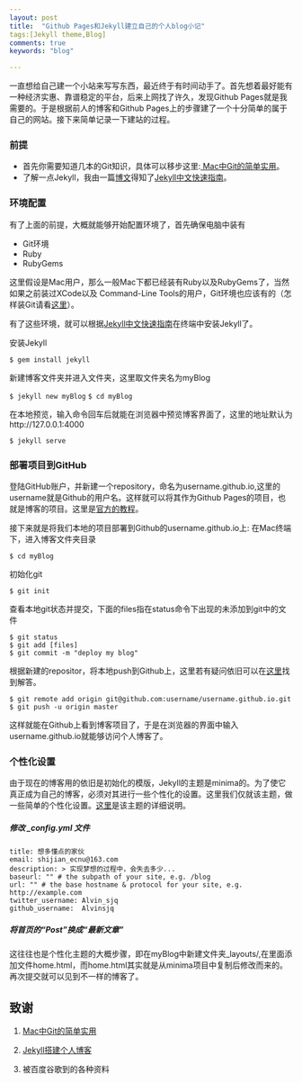 ```yaml
---
layout: post
title:  "Github Pages和Jekyll建立自己的个人blog小记"
tags:[Jekyll theme,Blog]
comments: true
keywords: "blog"

---
```


一直想给自己建一个小站来写写东西，最近终于有时间动手了。首先想着最好能有一种经济实惠、靠谱稳定的平台，后来上网找了许久，发现Github Pages就是我需要的。于是根据前人的博客和Github Pages上的步骤建了一个十分简单的属于自己的网站。接下来简单记录一下建站的过程。

### 前提
- 首先你需要知道几本的Git知识，具体可以移步这里:[ Mac中Git的简单实用](http://blog.csdn.net/qiyu93422/article/details/46456297)。
- 了解一点Jekyll，我由一篇[博文](http://baixin.io/2016/10/jekyll_tutorials1/)得知了[Jekyll中文快速指南](http://jekyll.com.cn/docs/quickstart/)。

### 环境配置
有了上面的前提，大概就能够开始配置环境了，首先确保电脑中装有
- Git环境
- Ruby
- RubyGems

这里假设是Mac用户，那么一般Mac下都已经装有Ruby以及RubyGems了，当然如果之前装过XCode以及 Command-Line Tools的用户，Git环境也应该有的（怎样装Git请看[这里](http://blog.csdn.net/qiyu93422/article/details/46456297)）。

有了这些环境，就可以根据[Jekyll中文快速指南](http://jekyll.com.cn/docs/quickstart/)在终端中安装Jekyll了。

安装Jekyll

`$ gem install jekyll`

新建博客文件夹并进入文件夹，这里取文件夹名为myBlog

`$ jekyll new myBlog`
`$ cd myBlog`

在本地预览，输入命令回车后就能在浏览器中预览博客界面了，这里的地址默认为http://127.0.0.1:4000

`$ jekyll serve`


### 部署项目到GitHub
登陆GitHub账户，并新建一个repository，命名为username.github.io,这里的username就是Github的用户名。这样就可以将其作为Github Pages的项目，也就是博客的项目。这里是[官方的教程](https://pages.github.com/)。

接下来就是将我们本地的项目部署到Github的username.github.io上:
在Mac终端下，进入博客文件夹目录

`$ cd myBlog`

初始化git

`$ git init`

查看本地git状态并提交，下面的files指在status命令下出现的未添加到git中的文件

```
$ git status
$ git add [files]
$ git commit -m "deploy my blog"
```

根据新建的repositor，将本地push到Github上，这里若有疑问依旧可以在[这里](http://blog.csdn.net/qiyu93422/article/details/46456297)找到解答。

```
$ git remote add origin git@github.com:username/username.github.io.git
$ git push -u origin master
```

这样就能在Github上看到博客项目了，于是在浏览器的界面中输入username.github.io就能够访问个人博客了。


### 个性化设置
由于现在的博客用的依旧是初始化的模版，Jekyll的主题是minima的。为了使它真正成为自己的博客，必须对其进行一些个性化的设置。这里我们仅就该主题，做一些简单的个性化设置。[这里](https://github.com/jekyll/minima)是该主题的详细说明。

##### 修改 _config.yml 文件

```
title: 想多懂点的家伙
email: shijian_ecnu@163.com
description: > 实现梦想的过程中，会失去多少...
baseurl: "" # the subpath of your site, e.g. /blog
url: "" # the base hostname & protocol for your site, e.g. http://example.com
twitter_username: Alvin_sjq
github_username:  Alvinsjq
```

##### 将首页的“Post”换成“最新文章”
这往往也是个性化主题的大概步骤，即在myBlog中新建文件夹_layouts/,在里面添加文件home.html，而home.html其实就是从minima项目中复制后修改而来的。再次提交就可以见到不一样的博客了。

## 致谢
1. [Mac中Git的简单实用](http://blog.csdn.net/qiyu93422/article/details/46456297)

2. [Jekyll搭建个人博客](http://baixin.io/2016/10/jekyll_tutorials1/)

3. 被百度谷歌到的各种资料





